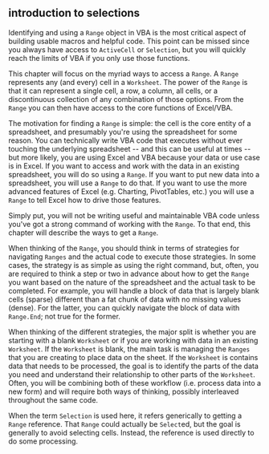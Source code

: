 ## introduction to selections

Identifying and using a `Range` object in VBA is the most critical aspect of building usable macros and helpful code. This point can be missed since you always have access to `ActiveCell` or `Selection`, but you will quickly reach the limits of VBA if you only use those functions.

This chapter will focus on the myriad ways to access a `Range`. A `Range` represents any (and every) cell in a `Worksheet`. The power of the `Range` is that it can represent a single cell, a row, a column, all cells, or a discontinuous collection of any combination of those options. From the `Range` you can then have access to the core functions of Excel/VBA.

The motivation for finding a `Range` is simple: the cell is the core entity of a spreadsheet, and presumably you're using the spreadsheet for some reason. You can technically write VBA code that executes without ever touching the underlying spreadsheet -- and this can be useful at times -- but more likely, you are using Excel and VBA because your data or use case is in Excel. If you want to access and work with the data in an existing spreadsheet, you will do so using a `Range`. If you want to put new data into a spreadsheet, you will use a `Range` to do that. If you want to use the more advanced features of Excel (e.g. Charting, PivotTables, etc.) you will use a `Range` to tell Excel how to drive those features.

Simply put, you will not be writing useful and maintainable VBA code unless you've got a strong command of working with the `Range`. To that end, this chapter will describe the ways to get a `Range`.

When thinking of the `Range`, you should think in terms of strategies for navigating `Ranges` and the actual code to execute those strategies. In some cases, the strategy is as simple as using the right command, but, often, you are required to think a step or two in advance about how to get the `Range` you want based on the nature of the spreadsheet and the actual task to be completed. For example, you will handle a block of data that is largely blank cells (sparse) different than a fat chunk of data with no missing values (dense). For the latter, you can quickly navigate the block of data with `Range.End`; not true for the former.

When thinking of the different strategies, the major split is whether you are starting with a blank `Worksheet` or if you are working with data in an existing `Worksheet`. If the `Worksheet` is blank, the main task is managing the `Ranges` that you are creating to place data on the sheet. If the `Worksheet` is contains data that needs to be processed, the goal is to identify the parts of the data you need and understand their relationship to other parts of the `Worksheet`. Often, you will be combining both of these workflow (i.e. process data into a new form) and will require both ways of thinking, possibly interleaved throughout the same code.

When the term `Selection` is used here, it refers generically to getting a `Range` reference. That `Range` could actually be `Select`ed, but the goal is generally to avoid selecting cells. Instead, the reference is used directly to do some processing.
